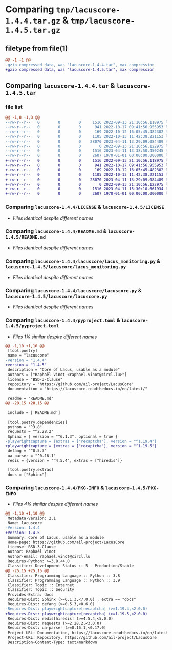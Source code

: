 # Comparing `tmp/lacuscore-1.4.4.tar.gz` & `tmp/lacuscore-1.4.5.tar.gz`

## filetype from file(1)

```diff
@@ -1 +1 @@
-gzip compressed data, was "lacuscore-1.4.4.tar", max compression
+gzip compressed data, was "lacuscore-1.4.5.tar", max compression
```

## Comparing `lacuscore-1.4.4.tar` & `lacuscore-1.4.5.tar`

### file list

```diff
@@ -1,8 +1,8 @@
--rw-r--r--   0        0        0     1516 2022-09-13 21:10:56.118975 lacuscore-1.4.4/LICENSE
--rw-r--r--   0        0        0      941 2022-10-17 09:41:56.955953 lacuscore-1.4.4/README.md
--rw-r--r--   0        0        0      169 2022-10-12 16:05:45.482302 lacuscore-1.4.4/lacuscore/__init__.py
--rw-r--r--   0        0        0     1105 2022-10-13 11:42:38.221153 lacuscore-1.4.4/lacuscore/lacus_monitoring.py
--rw-r--r--   0        0        0    28070 2023-04-11 13:29:09.084489 lacuscore-1.4.4/lacuscore/lacuscore.py
--rw-r--r--   0        0        0        0 2022-09-13 21:10:56.122975 lacuscore-1.4.4/lacuscore/py.typed
--rw-r--r--   0        0        0     1516 2023-04-11 13:38:50.450245 lacuscore-1.4.4/pyproject.toml
--rw-r--r--   0        0        0     2607 1970-01-01 00:00:00.000000 lacuscore-1.4.4/PKG-INFO
+-rw-r--r--   0        0        0     1516 2022-09-13 21:10:56.118975 lacuscore-1.4.5/LICENSE
+-rw-r--r--   0        0        0      941 2022-10-17 09:41:56.955953 lacuscore-1.4.5/README.md
+-rw-r--r--   0        0        0      169 2022-10-12 16:05:45.482302 lacuscore-1.4.5/lacuscore/__init__.py
+-rw-r--r--   0        0        0     1105 2022-10-13 11:42:38.221153 lacuscore-1.4.5/lacuscore/lacus_monitoring.py
+-rw-r--r--   0        0        0    28070 2023-04-11 13:29:09.084489 lacuscore-1.4.5/lacuscore/lacuscore.py
+-rw-r--r--   0        0        0        0 2022-09-13 21:10:56.122975 lacuscore-1.4.5/lacuscore/py.typed
+-rw-r--r--   0        0        0     1516 2023-04-11 15:30:10.661934 lacuscore-1.4.5/pyproject.toml
+-rw-r--r--   0        0        0     2607 1970-01-01 00:00:00.000000 lacuscore-1.4.5/PKG-INFO
```

### Comparing `lacuscore-1.4.4/LICENSE` & `lacuscore-1.4.5/LICENSE`

 * *Files identical despite different names*

### Comparing `lacuscore-1.4.4/README.md` & `lacuscore-1.4.5/README.md`

 * *Files identical despite different names*

### Comparing `lacuscore-1.4.4/lacuscore/lacus_monitoring.py` & `lacuscore-1.4.5/lacuscore/lacus_monitoring.py`

 * *Files identical despite different names*

### Comparing `lacuscore-1.4.4/lacuscore/lacuscore.py` & `lacuscore-1.4.5/lacuscore/lacuscore.py`

 * *Files identical despite different names*

### Comparing `lacuscore-1.4.4/pyproject.toml` & `lacuscore-1.4.5/pyproject.toml`

 * *Files 1% similar despite different names*

```diff
@@ -1,10 +1,10 @@
 [tool.poetry]
 name = "lacuscore"
-version = "1.4.4"
+version = "1.4.5"
 description = "Core of Lacus, usable as a module"
 authors = ["Raphaël Vinot <raphael.vinot@circl.lu>"]
 license = "BSD-3-Clause"
 repository = "https://github.com/ail-project/LacusCore"
 documentation = "https://lacuscore.readthedocs.io/en/latest/"
 
 readme = "README.md"
@@ -28,15 +28,15 @@
 
 include = ['README.md']
 
 [tool.poetry.dependencies]
 python = "^3.8"
 requests = "^2.28.2"
 Sphinx = { version = "^6.1.3", optional = true }
-playwrightcapture = {extras = ["recaptcha"], version = "^1.19.4"}
+playwrightcapture = {extras = ["recaptcha"], version = "^1.19.5"}
 defang = "^0.5.3"
 ua-parser = "^0.16.1"
 redis = {version = "^4.5.4", extras = ["hiredis"]}
 
 [tool.poetry.extras]
 docs = ["Sphinx"]
```

### Comparing `lacuscore-1.4.4/PKG-INFO` & `lacuscore-1.4.5/PKG-INFO`

 * *Files 4% similar despite different names*

```diff
@@ -1,10 +1,10 @@
 Metadata-Version: 2.1
 Name: lacuscore
-Version: 1.4.4
+Version: 1.4.5
 Summary: Core of Lacus, usable as a module
 Home-page: https://github.com/ail-project/LacusCore
 License: BSD-3-Clause
 Author: Raphaël Vinot
 Author-email: raphael.vinot@circl.lu
 Requires-Python: >=3.8,<4.0
 Classifier: Development Status :: 5 - Production/Stable
@@ -25,15 +25,15 @@
 Classifier: Programming Language :: Python :: 3.8
 Classifier: Programming Language :: Python :: 3.9
 Classifier: Topic :: Internet
 Classifier: Topic :: Security
 Provides-Extra: docs
 Requires-Dist: Sphinx (>=6.1.3,<7.0.0) ; extra == "docs"
 Requires-Dist: defang (>=0.5.3,<0.6.0)
-Requires-Dist: playwrightcapture[recaptcha] (>=1.19.4,<2.0.0)
+Requires-Dist: playwrightcapture[recaptcha] (>=1.19.5,<2.0.0)
 Requires-Dist: redis[hiredis] (>=4.5.4,<5.0.0)
 Requires-Dist: requests (>=2.28.2,<3.0.0)
 Requires-Dist: ua-parser (>=0.16.1,<0.17.0)
 Project-URL: Documentation, https://lacuscore.readthedocs.io/en/latest/
 Project-URL: Repository, https://github.com/ail-project/LacusCore
 Description-Content-Type: text/markdown
```

